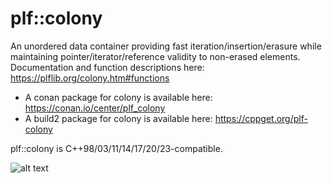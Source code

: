 # plf::colony
An unordered data container providing fast iteration/insertion/erasure while maintaining pointer/iterator/reference validity to non-erased elements.
Documentation and function descriptions here: https://plflib.org/colony.htm#functions

 - A conan package for colony is available here: https://conan.io/center/plf_colony
 - A build2 package for colony is available here: https://cppget.org/plf-colony

plf::colony is C++98/03/11/14/17/20/23-compatible.

![alt text](https://plflib.org/colony_infographic.png)
